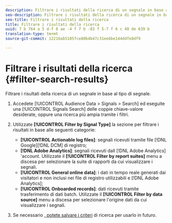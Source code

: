 ```yaml
---
description: Filtrare i risultati della ricerca di un segnale in base al tipo di segnale.
seo-description: Filtrare i risultati della ricerca di un segnale in base al tipo di segnale.
seo-title: Filtrare i risultati della ricerca
title: Filtrare i risultati della ricerca
uuid: 7 b 764 a 5 d-f 8 ae -4 f 7 b -83 f 5-7 f 6 c 40 de 639 b
translation-type: tm+mt
source-git-commit: 12216ab5105fce80b4b47c31ee6be144ddfe8df9

---
```



# Filtrare i risultati della ricerca {#filter-search-results}

Filtrare i risultati della ricerca di un segnale in base al tipo di segnale.

1. Accedete [!UICONTROL Audience Data > Signals > Search] ed eseguite una [!UICONTROL Signals Search] delle coppie chiave-valore desiderate, oppure una ricerca più ampia tramite i filtri.
1. Utilizzate **[!UICONTROL Filter by Signal Type]** la sezione per filtrare i risultati in base alle seguenti categorie:

   * **[!UICONTROL Actionable log files]**: segnali ricevuti tramite file [!DNL Google][!DNL DCM] di registro;
   * **[!DNL Adobe Analytics]**: segnali ricevuti dall [!DNL Adobe Analytics] &#39;account. Utilizzate il **[!UICONTROL Filter by report suites]** menu a discesa per selezionare la suite di rapporti da cui visualizzare i segnali.
   * **[!UICONTROL General online data]**: i dati in tempo reale generati dai visitatori e non inclusi nei file di registro utilizzabili e [!DNL Adobe Analytics];
   * **[!UICONTROL Onboarded records]**: dati ricevuti tramite trasferimento di dati batch. Utilizzate il **[!UICONTROL Filter by data source]** menu a discesa per selezionare l&#39;origine dati da cui visualizzare i segnali.

1. Se necessario [, potete salvare i criteri](../../../features/data-explorer/data-explorer-signals-search/data-explorer-save-search.md) di ricerca per usarlo in futuro.
